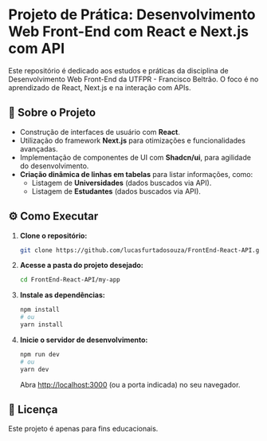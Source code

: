 # Projeto de Prática: Desenvolvimento Web Front-End com React e Next.js com API

Este repositório é dedicado aos estudos e práticas da disciplina de Desenvolvimento Web Front-End da UTFPR - Francisco Beltrão. O foco é no aprendizado de React, Next.js e na interação com APIs.

## 📝 Sobre o Projeto
* Construção de interfaces de usuário com **React**.
* Utilização do framework **Next.js** para otimizações e funcionalidades avançadas.
* Implementação de componentes de UI com **Shadcn/ui**, para agilidade do desenvolvimento.
* **Criação dinâmica de linhas em tabelas** para listar informações, como:
    * Listagem de **Universidades** (dados buscados via API).
    * Listagem de **Estudantes** (dados buscados via API).

## ⚙️ Como Executar

1. **Clone o repositório:**
   ```bash
   git clone https://github.com/lucasfurtadosouza/FrontEnd-React-API.git
   ```
2.  **Acesse a pasta do projeto desejado:**
    ```bash
    cd FrontEnd-React-API/my-app
    ```
3.  **Instale as dependências:**
    ```bash
    npm install
    # ou
    yarn install
    ```
4.  **Inicie o servidor de desenvolvimento:**
    ```bash
    npm run dev
    # ou
    yarn dev
    ```
    Abra [http://localhost:3000](http://localhost:3000) (ou a porta indicada) no seu navegador.


## 📄 Licença

Este projeto é apenas para fins educacionais.
